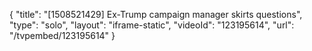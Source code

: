 {
    "title": "[1508521429] Ex-Trump campaign manager skirts questions",
    "type": "solo",
    "layout": "iframe-static",
    "videoId": "123195614",
    "url": "\/tvpembed\/123195614"
}